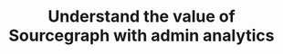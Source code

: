---
title: "Understand the value of Sourcegraph with admin analytics"
description: "Sourcegraph’s new admin analytics make it easier for administrators to understand user engagement, measure efficiencies, and quantify the value of Sourcegraph."
authors:
  - name: Rob Rhyne
    url: https://twitter.com/robrhyne
publishDate: 2022-07-26T18:00+02:00
tags: [blog]
slug: admin-analytics
heroImage: https://storage.googleapis.com/sourcegraph-assets/blog/admin-analytics/Admin_Analytics_Blog.png
socialImage: https://storage.googleapis.com/sourcegraph-assets/blog/admin-analytics/Admin_Analytics_Blog.png
published: true
---